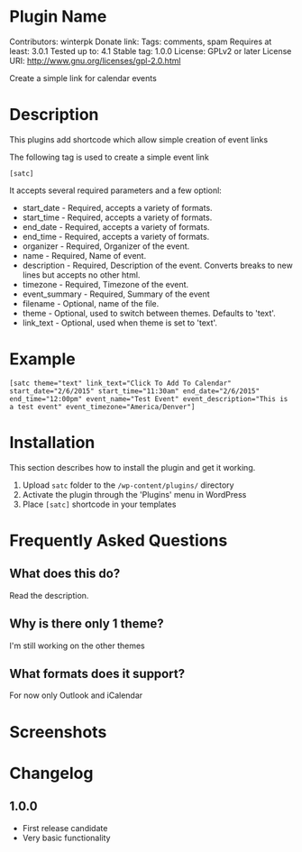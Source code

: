 # Plugin Name
Contributors: winterpk
Donate link:
Tags: comments, spam
Requires at least: 3.0.1
Tested up to: 4.1
Stable tag: 1.0.0
License: GPLv2 or later
License URI: http://www.gnu.org/licenses/gpl-2.0.html

Create a simple link for calendar events 

# Description 

This plugins add shortcode which allow simple creation of event links

The following tag is used to create a simple event link

`[satc]`

It accepts several required parameters and a few optionl:

*   start_date 			- Required, accepts a variety of formats.
*   start_time			- Required, accepts a variety of formats.
*	end_date			- Required, accepts a variety of formats.
*	end_time			- Required, accepts a variety of formats.
*	organizer			- Required, Organizer of the event.
*	name				- Required, Name of event.
*	description 		- Required, Description of the event. Converts breaks to new lines but accepts no other html.
*   timezone			- Required, Timezone of the event.
*	event_summary		- Required, Summary of the event
*	filename			- Optional, name of the file.
*	theme 				- Optional, used to switch between themes. Defaults to 'text'.  
*   link_text 			- Optional, used when theme is set to 'text'.
 
# Example
`[satc theme="text" link_text="Click To Add To Calendar" start_date="2/6/2015" start_time="11:30am" end_date="2/6/2015" end_time="12:00pm" event_name="Test Event" event_description="This is a test event" event_timezone="America/Denver"]`

# Installation

This section describes how to install the plugin and get it working.

1. Upload `satc` folder to the `/wp-content/plugins/` directory
2. Activate the plugin through the 'Plugins' menu in WordPress
2. Place `[satc]` shortcode in your templates

# Frequently Asked Questions 

## What does this do? 

Read the description.
 
## Why is there only 1 theme?

I'm still working on the other themes

## What formats does it support?

For now only Outlook and iCalendar

# Screenshots


# Changelog 

## 1.0.0
* First release candidate
* Very basic functionality
